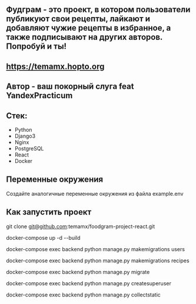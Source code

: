 ## Фудграм - это проект, в котором пользователи публикуют свои рецепты, лайкают и добавляют чужие рецепты в избранное, а также подписывают на других авторов. Попробуй и ты!

## https://temamx.hopto.org

## Автор - ваш покорный слуга feat YandexPracticum

## Стек:
* Python
* Django3
* Nginx
* PostgreSQL
* React
* Docker

## Переменные окружения
Создайте аналогичные переменные окружения из файла example.env

## Как запустить проект
git clone git@github.com:temamx/foodgram-project-react.git

docker-compose up -d --build

docker-compose exec backend python manage.py makemigrations users

docker-compose exec backend python manage.py makemigrations recipes

docker-compose exec backend python manage.py migrate

docker-compose exec backend python manage.py createsuperuser

docker-compose exec backend python manage.py collectstatic
